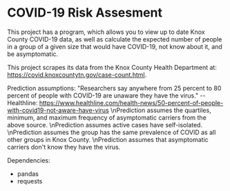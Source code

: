 # COVID-19 Risk Assesment
This project has a program, which allows you to view up to date Knox County COVID-19 data, as well as calculate the expected number of people in a 
group of a given size that would have COVID-19, not know about it, and be asymptomatic.

This project scrapes its data from the Knox County Health Department at: https://covid.knoxcountytn.gov/case-count.html.

Prediction assumptions:
"Researchers say anywhere from 25 percent to 80 percent of people with COVID-19 are unaware they have the virus."
--Healthline:   https://www.healthline.com/health-news/50-percent-of-people-with-covid19-not-aware-have-virus
\nPrediction assumes the quartiles, minimum, and maximum frequency of asymptomatic carriers from the above source.
\nPrediction assumes active cases have self-isolated. 
\nPrediction assumes the group has the same prevalence of COVID as all other groups in Knox County.
\nPrediction assumes that asymptomatic carriers don't know they have the virus. 

Dependencies:
- pandas
- requests 

